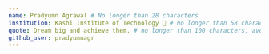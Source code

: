 ```yaml
---
name: Pradyumn Agrawal # No longer than 28 characters
institution: Kashi Institute of Technology 🚩 # no longer than 58 characters
quote: Dream big and achieve them. # no longer than 100 characters, avoid using quotes(") to guarantee the format remains the same.
github_user: pradyumnagr
---
```


